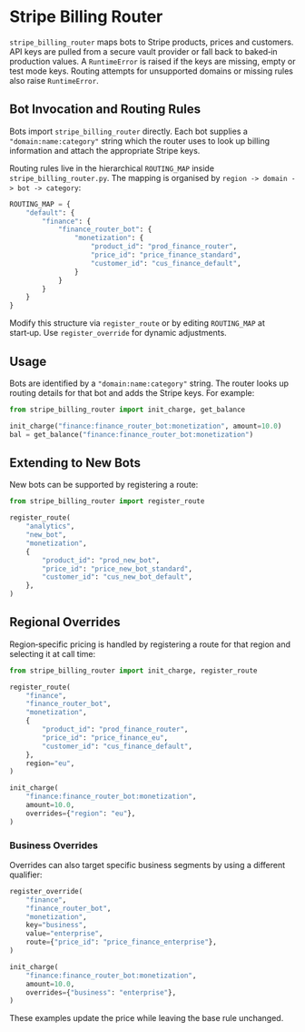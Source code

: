 # Stripe Billing Router

`stripe_billing_router` maps bots to Stripe products, prices and customers.
API keys are pulled from a secure vault provider or fall back to baked‑in
production values. A `RuntimeError` is raised if the keys are missing, empty or
test mode keys. Routing attempts for unsupported domains or missing rules also
raise `RuntimeError`.

## Bot Invocation and Routing Rules

Bots import `stripe_billing_router` directly. Each bot supplies a
`"domain:name:category"` string which the router uses to look up billing
information and attach the appropriate Stripe keys.

Routing rules live in the hierarchical `ROUTING_MAP` inside
`stripe_billing_router.py`. The mapping is organised by
`region -> domain -> bot -> category`:

```python
ROUTING_MAP = {
    "default": {
        "finance": {
            "finance_router_bot": {
                "monetization": {
                    "product_id": "prod_finance_router",
                    "price_id": "price_finance_standard",
                    "customer_id": "cus_finance_default",
                }
            }
        }
    }
}
```

Modify this structure via `register_route` or by editing `ROUTING_MAP` at
start‑up. Use `register_override` for dynamic adjustments.

## Usage

Bots are identified by a `"domain:name:category"` string. The router looks up
routing details for that bot and adds the Stripe keys. For example:

```python
from stripe_billing_router import init_charge, get_balance

init_charge("finance:finance_router_bot:monetization", amount=10.0)
bal = get_balance("finance:finance_router_bot:monetization")
```

## Extending to New Bots

New bots can be supported by registering a route:

```python
from stripe_billing_router import register_route

register_route(
    "analytics",
    "new_bot",
    "monetization",
    {
        "product_id": "prod_new_bot",
        "price_id": "price_new_bot_standard",
        "customer_id": "cus_new_bot_default",
    },
)
```

## Regional Overrides
Region‑specific pricing is handled by registering a route for that region and
selecting it at call time:

```python
from stripe_billing_router import init_charge, register_route

register_route(
    "finance",
    "finance_router_bot",
    "monetization",
    {
        "product_id": "prod_finance_router",
        "price_id": "price_finance_eu",
        "customer_id": "cus_finance_default",
    },
    region="eu",
)

init_charge(
    "finance:finance_router_bot:monetization",
    amount=10.0,
    overrides={"region": "eu"},
)
```

### Business Overrides

Overrides can also target specific business segments by using a different
qualifier:

```python
register_override(
    "finance",
    "finance_router_bot",
    "monetization",
    key="business",
    value="enterprise",
    route={"price_id": "price_finance_enterprise"},
)

init_charge(
    "finance:finance_router_bot:monetization",
    amount=10.0,
    overrides={"business": "enterprise"},
)
```

These examples update the price while leaving the base rule unchanged.
